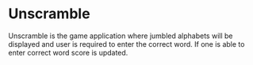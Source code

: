 # Unscramble
Unscramble is the game application where jumbled alphabets will be displayed and user is required to enter the correct word. If one is able to enter correct word score is updated. 
